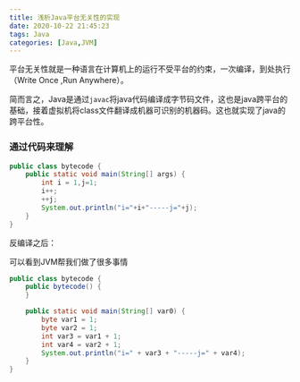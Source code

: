 ```yaml
---
title: 浅析Java平台无关性的实现
date: 2020-10-22 21:45:23
tags: Java
categories: [Java,JVM]
---
```


​	平台无关性就是一种语言在计算机上的运行不受平台的约束，一次编译，到处执行（Write Once ,Run Anywhere）。

​	简而言之，Java是通过`javac`将java代码编译成字节码文件，这也是java跨平台的基础，接着虚拟机将class文件翻译成机器可识别的机器码。这也就实现了java的跨平台性。

<!--more-->

### 通过代码来理解

```java
public class bytecode {
    public static void main(String[] args) {
        int i = 1,j=1;
        i++;
        ++j;
        System.out.println("i="+i+"-----j="+j);
    }
}
```



反编译之后：

可以看到JVM帮我们做了很多事情

```java
public class bytecode {
    public bytecode() {
    }

    public static void main(String[] var0) {
        byte var1 = 1;
        byte var2 = 1;
        int var3 = var1 + 1;
        int var4 = var2 + 1;
        System.out.println("i=" + var3 + "-----j=" + var4);
    }
}
```

